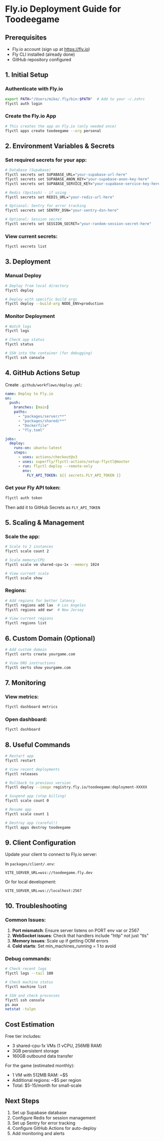 # Fly.io Deployment Guide for Toodeegame

## Prerequisites

- Fly.io account (sign up at https://fly.io)
- Fly CLI installed (already done)
- GitHub repository configured

## 1. Initial Setup

### Authenticate with Fly.io

```bash
export PATH="/Users/mike/.fly/bin:$PATH"  # Add to your ~/.zshrc
flyctl auth login
```

### Create the Fly.io App

```bash
# This creates the app on Fly.io (only needed once)
flyctl apps create toodeegame --org personal
```

## 2. Environment Variables & Secrets

### Set required secrets for your app:

```bash
# Database (Supabase)
flyctl secrets set SUPABASE_URL="your-supabase-url-here"
flyctl secrets set SUPABASE_ANON_KEY="your-supabase-anon-key-here"
flyctl secrets set SUPABASE_SERVICE_KEY="your-supabase-service-key-here"

# Redis (Upstash) - if using
flyctl secrets set REDIS_URL="your-redis-url-here"

# Optional: Sentry for error tracking
flyctl secrets set SENTRY_DSN="your-sentry-dsn-here"

# Optional: Session secret
flyctl secrets set SESSION_SECRET="your-random-session-secret-here"
```

### View current secrets:

```bash
flyctl secrets list
```

## 3. Deployment

### Manual Deploy

```bash
# Deploy from local directory
flyctl deploy

# Deploy with specific build args
flyctl deploy --build-arg NODE_ENV=production
```

### Monitor Deployment

```bash
# Watch logs
flyctl logs

# Check app status
flyctl status

# SSH into the container (for debugging)
flyctl ssh console
```

## 4. GitHub Actions Setup

Create `.github/workflows/deploy.yml`:

```yaml
name: Deploy to Fly.io
on:
  push:
    branches: [main]
    paths:
      - "packages/server/**"
      - "packages/shared/**"
      - "Dockerfile"
      - "fly.toml"

jobs:
  deploy:
    runs-on: ubuntu-latest
    steps:
      - uses: actions/checkout@v3
      - uses: superfly/flyctl-actions/setup-flyctl@master
      - run: flyctl deploy --remote-only
        env:
          FLY_API_TOKEN: ${{ secrets.FLY_API_TOKEN }}
```

### Get your Fly API token:

```bash
flyctl auth token
```

Then add it to GitHub Secrets as `FLY_API_TOKEN`

## 5. Scaling & Management

### Scale the app:

```bash
# Scale to 2 instances
flyctl scale count 2

# Scale memory/CPU
flyctl scale vm shared-cpu-1x --memory 1024

# View current scale
flyctl scale show
```

### Regions:

```bash
# Add regions for better latency
flyctl regions add lax  # Los Angeles
flyctl regions add ewr  # New Jersey

# View current regions
flyctl regions list
```

## 6. Custom Domain (Optional)

```bash
# Add custom domain
flyctl certs create yourgame.com

# View DNS instructions
flyctl certs show yourgame.com
```

## 7. Monitoring

### View metrics:

```bash
flyctl dashboard metrics
```

### Open dashboard:

```bash
flyctl dashboard
```

## 8. Useful Commands

```bash
# Restart app
flyctl restart

# View recent deployments
flyctl releases

# Rollback to previous version
flyctl deploy --image registry.fly.io/toodeegame:deployment-XXXXX

# Suspend app (stop billing)
flyctl scale count 0

# Resume app
flyctl scale count 1

# Destroy app (careful!)
flyctl apps destroy toodeegame
```

## 9. Client Configuration

Update your client to connect to Fly.io server:

In `packages/client/.env`:

```
VITE_SERVER_URL=wss://toodeegame.fly.dev
```

Or for local development:

```
VITE_SERVER_URL=ws://localhost:2567
```

## 10. Troubleshooting

### Common Issues:

1. **Port mismatch**: Ensure server listens on PORT env var or 2567
2. **WebSocket issues**: Check that handlers include "http" not just "tls"
3. **Memory issues**: Scale up if getting OOM errors
4. **Cold starts**: Set min_machines_running = 1 to avoid

### Debug commands:

```bash
# Check recent logs
flyctl logs --tail 100

# Check machine status
flyctl machine list

# SSH and check processes
flyctl ssh console
ps aux
netstat -tulpn
```

## Cost Estimation

Free tier includes:

- 3 shared-cpu-1x VMs (1 vCPU, 256MB RAM)
- 3GB persistent storage
- 160GB outbound data transfer

For the game (estimated monthly):

- 1 VM with 512MB RAM: ~$5
- Additional regions: ~$5 per region
- Total: $5-15/month for small-scale

## Next Steps

1. Set up Supabase database
2. Configure Redis for session management
3. Set up Sentry for error tracking
4. Configure GitHub Actions for auto-deploy
5. Add monitoring and alerts
